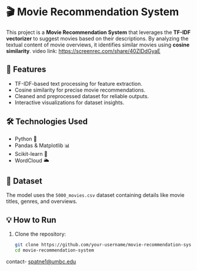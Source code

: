 # 🎬 Movie Recommendation System

This project is a **Movie Recommendation System** that leverages the **TF-IDF vectorizer** to suggest movies based on their descriptions. By analyzing the textual content of movie overviews, it identifies similar movies using **cosine similarity**.
video link:  https://screenrec.com/share/40ZIDdGyaE
## 🚀 Features
- TF-IDF-based text processing for feature extraction.
- Cosine similarity for precise movie recommendations.
- Cleaned and preprocessed dataset for reliable outputs.
- Interactive visualizations for dataset insights.

## 🛠️ Technologies Used
- Python 🐍
- Pandas & Matplotlib 📊
- Scikit-learn 🧠
- WordCloud 🌥️

## 📂 Dataset
The model uses the `5000_movies.csv` dataset containing details like movie titles, genres, and overviews.

## 💡 How to Run
1. Clone the repository:
   ```bash
   git clone https://github.com/your-username/movie-recommendation-system.git
   cd movie-recommendation-system


contact- spatne1@umbc.edu


